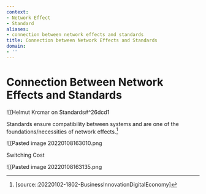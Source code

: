 ```yaml
---
context:
- Network Effect
- Standard
aliases:
- connection between network effects and standards
title: Connection between Network Effects and Standards
domain:
- ''
---
```


# Connection Between Network Effects and Standards

![[Helmut Krcmar on Standards#^26dcd1

Standards ensure compatibility between systems and are one of the foundations/necessities of network effects.[^1]

![[Pasted image 20220108163010.png

Switching Cost

![[Pasted image 20220108163135.png

[^1]: [source::20220102-1802-BusinessInnovationDigitalEconomy]
